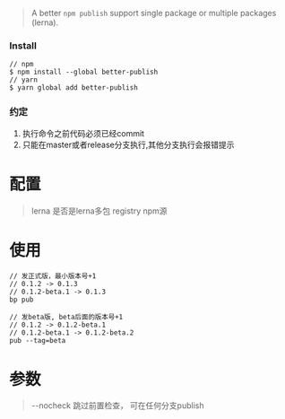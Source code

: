 > A better `npm publish`
> support single package or multiple packages (lerna).

### Install
```
// npm
$ npm install --global better-publish
// yarn
$ yarn global add better-publish
```

### 约定
1. 执行命令之前代码必须已经commit
2. 只能在master或者release分支执行,其他分支执行会报错提示

# 配置
> lerna 是否是lerna多包
> registry npm源

# 使用
```
// 发正式版，最小版本号+1
// 0.1.2 -> 0.1.3
// 0.1.2-beta.1 -> 0.1.3
bp pub
```

```
// 发beta版, beta后面的版本号+1
// 0.1.2 -> 0.1.2-beta.1
// 0.1.2-beta.1 -> 0.1.2-beta.2
pub --tag=beta
```

# 参数
> --nocheck 
跳过前置检查， 可在任何分支publish
